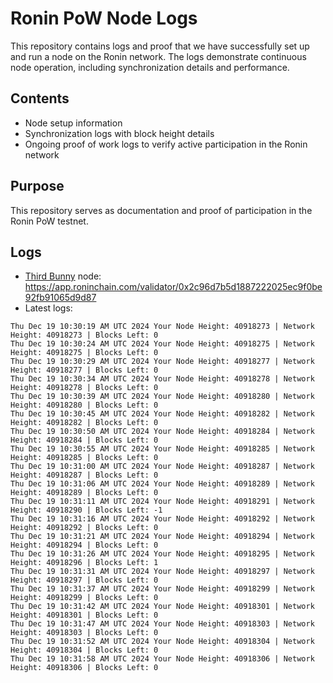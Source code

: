 # Ronin PoW Node Logs

This repository contains logs and proof that we have successfully set up and run a node on the Ronin network. The logs demonstrate continuous node operation, including synchronization details and performance.

## Contents

- Node setup information
- Synchronization logs with block height details
- Ongoing proof of work logs to verify active participation in the Ronin network

## Purpose

This repository serves as documentation and proof of participation in the Ronin PoW testnet.

## Logs

- [Third Bunny](https://thirdbunny.xyz/) node: https://app.roninchain.com/validator/0x2c96d7b5d1887222025ec9f0be92fb91065d9d87
- Latest logs:
```
Thu Dec 19 10:30:19 AM UTC 2024 Your Node Height: 40918273 | Network Height: 40918273 | Blocks Left: 0
Thu Dec 19 10:30:24 AM UTC 2024 Your Node Height: 40918275 | Network Height: 40918275 | Blocks Left: 0
Thu Dec 19 10:30:29 AM UTC 2024 Your Node Height: 40918277 | Network Height: 40918277 | Blocks Left: 0
Thu Dec 19 10:30:34 AM UTC 2024 Your Node Height: 40918278 | Network Height: 40918278 | Blocks Left: 0
Thu Dec 19 10:30:39 AM UTC 2024 Your Node Height: 40918280 | Network Height: 40918280 | Blocks Left: 0
Thu Dec 19 10:30:45 AM UTC 2024 Your Node Height: 40918282 | Network Height: 40918282 | Blocks Left: 0
Thu Dec 19 10:30:50 AM UTC 2024 Your Node Height: 40918284 | Network Height: 40918284 | Blocks Left: 0
Thu Dec 19 10:30:55 AM UTC 2024 Your Node Height: 40918285 | Network Height: 40918285 | Blocks Left: 0
Thu Dec 19 10:31:00 AM UTC 2024 Your Node Height: 40918287 | Network Height: 40918287 | Blocks Left: 0
Thu Dec 19 10:31:06 AM UTC 2024 Your Node Height: 40918289 | Network Height: 40918289 | Blocks Left: 0
Thu Dec 19 10:31:11 AM UTC 2024 Your Node Height: 40918291 | Network Height: 40918290 | Blocks Left: -1
Thu Dec 19 10:31:16 AM UTC 2024 Your Node Height: 40918292 | Network Height: 40918292 | Blocks Left: 0
Thu Dec 19 10:31:21 AM UTC 2024 Your Node Height: 40918294 | Network Height: 40918294 | Blocks Left: 0
Thu Dec 19 10:31:26 AM UTC 2024 Your Node Height: 40918295 | Network Height: 40918296 | Blocks Left: 1
Thu Dec 19 10:31:31 AM UTC 2024 Your Node Height: 40918297 | Network Height: 40918297 | Blocks Left: 0
Thu Dec 19 10:31:37 AM UTC 2024 Your Node Height: 40918299 | Network Height: 40918299 | Blocks Left: 0
Thu Dec 19 10:31:42 AM UTC 2024 Your Node Height: 40918301 | Network Height: 40918301 | Blocks Left: 0
Thu Dec 19 10:31:47 AM UTC 2024 Your Node Height: 40918303 | Network Height: 40918303 | Blocks Left: 0
Thu Dec 19 10:31:52 AM UTC 2024 Your Node Height: 40918304 | Network Height: 40918304 | Blocks Left: 0
Thu Dec 19 10:31:58 AM UTC 2024 Your Node Height: 40918306 | Network Height: 40918306 | Blocks Left: 0
```
